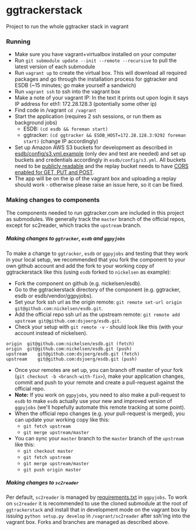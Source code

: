 # ggtrackerstack
Project to run the whole ggtracker stack in vagrant

### Running
 * Make sure you have vagrant+virtualbox installed on your computer
 * Run `git submodule update --init --remote --recursive` to pull the latest version of each submodule
 * Run `vagrant up` to create the virtual box. This will download all required packages and go through the installation process for ggtracker and ESDB (~15 minutes; go make yourself a sandwich)
 * Run `vagrant ssh` to ssh into the vagrant box
 * Make a note of your vagrant IP: In the text it prints out upon login it says IP address for eth1: 172.28.128.3 (potentially some other ip)
 * Find code in /vagrant `cd /vagrant`
 * Start the application (requires 2 ssh sessions, or run them as background jobs)
   * ESDB: `(cd esdb && foreman start)`
   * ggtracker: `(cd ggtracker && ESDB_HOST=172.28.128.3:9292 foreman start)` (change IP accordingly)
 * Set up Amazon AWS S3 buckets for development as described in [esdb/config/s3.yml.example](https://github.com/dsjoerg/esdb/blob/master/config/s3.yml.example) (only dev and test are needed) and set up buckets and credentials accordingly in `esdb/config/s3.yml`. All buckets need to be [publicly readable](https://ariejan.net/2010/12/24/public-readable-amazon-s3-bucket-policy/) and the replay bucket needs to have [CORS enabled for GET, PUT and POST](http://docs.aws.amazon.com/AmazonS3/latest/dev/cors.html).
 * The app will be on the ip of the vagrant box and uploading a replay should work - otherwise please raise an issue here, so it can be fixed.

### Making changes to components
The components needed to run ggtracker.com are included in this project as submodules. We generally track the `master` branch of the official repos, except for sc2reader, which tracks the `upstream` branch.

##### Making changes to `ggtracker`, `esdb` and `ggpyjobs`
To make a change to `ggtracker`, `esdb` or `ggpyjobs` and testing that they work in your local setup, we recommended that you fork the component to your own github account and add the fork to your working copy of ggtrackerstack like this (using `esdb` forked to `nickelsen` as example):
 * Fork the component on github (e.g. nickelsen/esdb).
 * Go to the ggtrackerstack directory of the component (e.g. ggtracker, esdb or esdb/vendor/ggpyjobs).
 * Set your fork ssh url as the origin remote: `git remote set-url origin git@github.com:nickelsen/esdb.git`.
 * Add the official repo ssh url as the upstream remote: `git remote add upstream git@github.com:dsjoerg/esdb.git`.
 * Check your setup with `git remote -v` - should look like this (with your account instead of nickelsen).
```
origin  git@github.com:nickelsen/esdb.git (fetch)
origin  git@github.com:nickelsen/esdb.git (push)
upstream    git@github.com:dsjoerg/esdb.git (fetch)
upstream    git@github.com:dsjoerg/esdb.git (push)
```
 * Once your remotes are set up, you can branch off master of your fork (`git checkout -b <branch-with-fix>`), make your application changes, commit and push to your remote and create a pull-request against the official repo.
 * **Note:** If you work on `ggpyjobs`, you need to also make a pull-request to `esdb` to make `esdb` actually use your new and improved version of `ggpyjobs` (we'll hopefully automate this remote tracking at some point).
 * When the official repo changes (e.g. your pull-request is merged), you can update your working copy like this:
   * `git fetch upstream`
   * `git merge upstream/master`
 * You can sync your `master` branch to the `master` branch of the `upstream` like this:
   * `git checkout master`
   * `git fetch upstream`
   * `git merge upstream/master`
   * `git push origin master`

##### Making changes to `sc2reader`
Per default, `sc2reader` is managed by [requirements.txt](https://github.com/dsjoerg/ggpyjobs/blob/master/requirements.txt) in `ggpyjobs`. To work on `sc2reader` it is recommended to use the cloned submodule at the root of `ggtrackerstack` and install that in development mode on the vagrant box by issuing `python setup.py develop` in `/vagrant/sc2reader` after ssh'ing into the vagrant box. Forks and branches are managed as described above.
